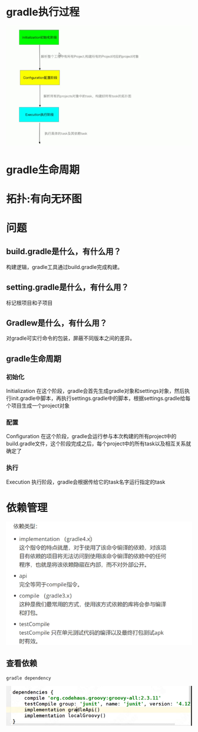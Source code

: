 # gradle执行过程

![1545226378365](gradle.assets/1545226378365.png)



# gradle生命周期

# 拓扑:有向无环图

# 问题

## build.gradle是什么，有什么用？

构建逻辑，gradle工具通过build.gradle完成构建。

## setting.gradle是什么，有什么用？

标记根项目和子项目

## Gradlew是什么，有什么用？

对gradle可实行命令的包装，屏蔽不同版本之间的差异。

## gradle生命周期

### 初始化

Initialization 在这个阶段，gradle会首先生成gradle对象和settings对象，然后执行init.gradle中脚本，再执行settings.gradle中的脚本，根据settings.gradle给每个项目生成一个project对象

### 配置

Configuration 在这个阶段，gradle会运行参与本次构建的所有project中的build.gradle文件，这个阶段完成之后，每个project中的所有task以及相互关系就确定了

### 执行

  Execution 执行阶段，gradle会根据传给它的task名字运行指定的task



# 依赖管理

![1545481368021](gradle.assets/1545481368021.png)

## 查看依赖

`gradle dependency`

![1545485344495](gradle.assets/1545485344495.png)





